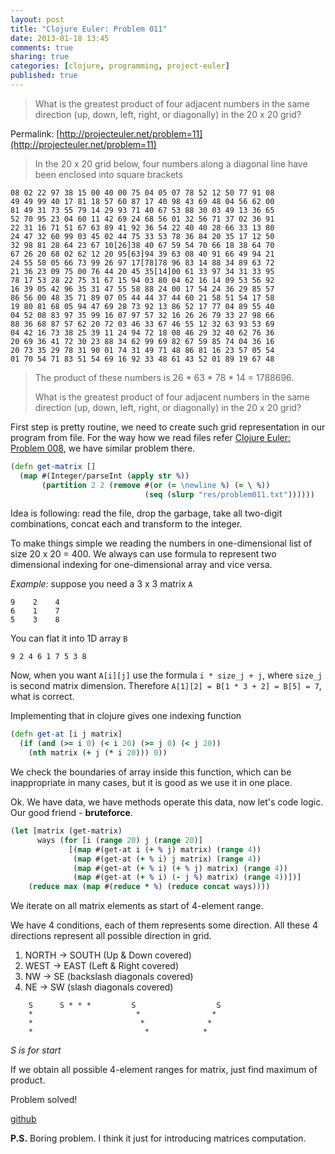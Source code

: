 ```yaml
---
layout: post
title: "Clojure Euler: Problem 011"
date: 2013-01-18 13:45
comments: true
sharing: true
categories: [clojure, programming, project-euler]
published: true
---
```


> What is the greatest product of four adjacent numbers in the same
> direction (up, down, left, right, or diagonally) in the 20 x 20 grid?

Permalink: [http://projecteuler.net/problem=11](http://projecteuler.net/problem=11)

<!-- more -->

> In the 20 x 20 grid below, four numbers along a diagonal
> line have been enclosed into square brackets

    08 02 22 97 38 15 00 40 00 75 04 05 07 78 52 12 50 77 91 08
    49 49 99 40 17 81 18 57 60 87 17 40 98 43 69 48 04 56 62 00
    81 49 31 73 55 79 14 29 93 71 40 67 53 88 30 03 49 13 36 65
    52 70 95 23 04 60 11 42 69 24 68 56 01 32 56 71 37 02 36 91
    22 31 16 71 51 67 63 89 41 92 36 54 22 40 40 28 66 33 13 80
    24 47 32 60 99 03 45 02 44 75 33 53 78 36 84 20 35 17 12 50
    32 98 81 28 64 23 67 10[26]38 40 67 59 54 70 66 18 38 64 70
    67 26 20 68 02 62 12 20 95[63]94 39 63 08 40 91 66 49 94 21
    24 55 58 05 66 73 99 26 97 17[78]78 96 83 14 88 34 89 63 72
    21 36 23 09 75 00 76 44 20 45 35[14]00 61 33 97 34 31 33 95
    78 17 53 28 22 75 31 67 15 94 03 80 04 62 16 14 09 53 56 92
    16 39 05 42 96 35 31 47 55 58 88 24 00 17 54 24 36 29 85 57
    86 56 00 48 35 71 89 07 05 44 44 37 44 60 21 58 51 54 17 58
    19 80 81 68 05 94 47 69 28 73 92 13 86 52 17 77 04 89 55 40
    04 52 08 83 97 35 99 16 07 97 57 32 16 26 26 79 33 27 98 66
    88 36 68 87 57 62 20 72 03 46 33 67 46 55 12 32 63 93 53 69
    04 42 16 73 38 25 39 11 24 94 72 18 08 46 29 32 40 62 76 36
    20 69 36 41 72 30 23 88 34 62 99 69 82 67 59 85 74 04 36 16
    20 73 35 29 78 31 90 01 74 31 49 71 48 86 81 16 23 57 05 54
    01 70 54 71 83 51 54 69 16 92 33 48 61 43 52 01 89 19 67 48

> The product of these numbers is 26 * 63 * 78 * 14 = 1788696.
>
> What is the greatest product of four adjacent numbers in the
> same direction (up, down, left, right, or diagonally) in the 20 x 20 grid?

First step is pretty routine, we need to create such grid representation
in our program from file. For the way how we read files refer
[Clojure Euler: Problem 008](/blog/clojure-euler-problem-008), we have
similar problem there.

``` clojure
(defn get-matrix []
  (map #(Integer/parseInt (apply str %))
       (partition 2 2 (remove #(or (= \newline %) (= \ %))
                              (seq (slurp "res/problem011.txt"))))))
```

Idea is following: read the file, drop the garbage,
take all two-digit combinations, concat each and transform to the integer.

To make things simple we reading the numbers in one-dimensional list
of size 20 x 20 = 400. We always can use formula to represent two dimensional
indexing for one-dimensional array and vice versa.

*Example:* suppose you need a 3 x 3 matrix `A`

    9    2    4
    6    1    7
    5    3    8

You can flat it into 1D array `B`

    9 2 4 6 1 7 5 3 8

Now, when you want `A[i][j]` use the formula `i * size_j + j`, where `size_j`
is second matrix dimension. Therefore `A[1][2] = B[1 * 3 + 2] = B[5] = 7`, what is correct.

Implementing that in clojure gives one indexing function

``` clojure
(defn get-at [i j matrix]
  (if (and (>= i 0) (< i 20) (>= j 0) (< j 20))
    (nth matrix (+ j (* i 20))) 0))
```

We check the boundaries of array inside this function, which can be inappropriate
in many cases, but it is good as we use it in one place.

Ok. We have data, we have methods operate this data, now let's code logic.
Our good friend - **bruteforce**.

``` clojure
(let [matrix (get-matrix)
      ways (for [i (range 20) j (range 20)]
             [(map #(get-at i (+ % j) matrix) (range 4))
              (map #(get-at (+ % i) j matrix) (range 4))
              (map #(get-at (+ % i) (+ % j) matrix) (range 4))
              (map #(get-at (+ % i) (- j %) matrix) (range 4))])]
    (reduce max (map #(reduce * %) (reduce concat ways))))
```

We iterate on all matrix elements as start of 4-element range.

We have 4 conditions, each of them represents some direction.
All these 4 directions represent all possible direction in grid.

1. NORTH -> SOUTH (Up & Down covered)
2. WEST -> EAST (Left & Right covered)
3. NW -> SE (backslash diagonals covered)
4. NE -> SW (slash diagonals covered)

```
    S      S * * *         S                  S
    *                       *                *
    *                        *              *
    *                         *            *
```

*S is for start*

If we obtain all possible 4-element ranges for matrix, just find
maximum of product.

Problem solved!

[github](https://github.com/mishadoff/project-euler/blob/master/src/project_euler/problem011.clj)

**P.S.** Boring problem.
I think it just for introducing matrices computation.
